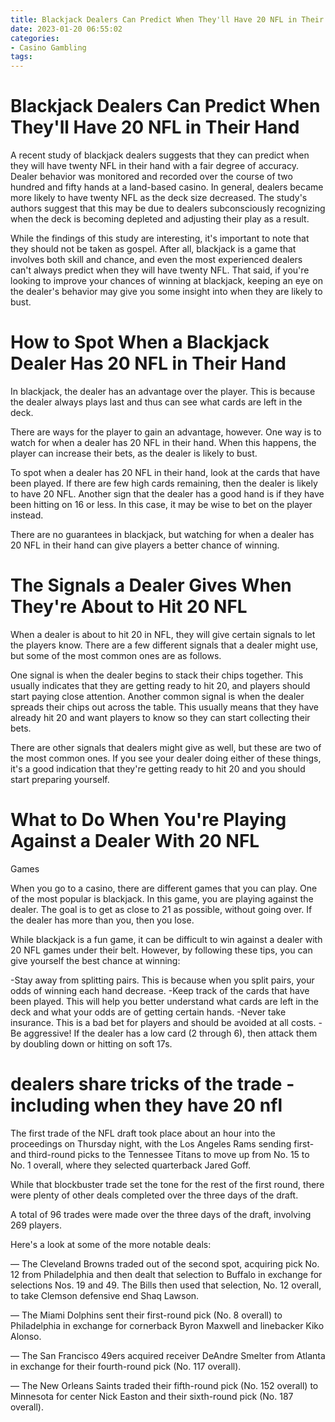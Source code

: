 ```yaml
---
title: Blackjack Dealers Can Predict When They'll Have 20 NFL in Their Hand
date: 2023-01-20 06:55:02
categories:
- Casino Gambling
tags:
---
```



#  Blackjack Dealers Can Predict When They'll Have 20 NFL in Their Hand

A recent study of blackjack dealers suggests that they can predict when they will have twenty NFL in their hand with a fair degree of accuracy.  Dealer behavior was monitored and recorded over the course of two hundred and fifty hands at a land-based casino. In general, dealers became more likely to have twenty NFL as the deck size decreased. The study's authors suggest that this may be due to dealers subconsciously recognizing when the deck is becoming depleted and adjusting their play as a result.

While the findings of this study are interesting, it's important to note that they should not be taken as gospel. After all, blackjack is a game that involves both skill and chance, and even the most experienced dealers can't always predict when they will have twenty NFL. That said, if you're looking to improve your chances of winning at blackjack, keeping an eye on the dealer's behavior may give you some insight into when they are likely to bust.

#  How to Spot When a Blackjack Dealer Has 20 NFL in Their Hand

In blackjack, the dealer has an advantage over the player. This is because the dealer always plays last and thus can see what cards are left in the deck. 

There are ways for the player to gain an advantage, however. One way is to watch for when a dealer has 20 NFL in their hand. When this happens, the player can increase their bets, as the dealer is likely to bust. 

To spot when a dealer has 20 NFL in their hand, look at the cards that have been played. If there are few high cards remaining, then the dealer is likely to have 20 NFL. Another sign that the dealer has a good hand is if they have been hitting on 16 or less. In this case, it may be wise to bet on the player instead. 

There are no guarantees in blackjack, but watching for when a dealer has 20 NFL in their hand can give players a better chance of winning.

#  The Signals a Dealer Gives When They're About to Hit 20 NFL 

When a dealer is about to hit 20 in NFL, they will give certain signals to let the players know. There are a few different signals that a dealer might use, but some of the most common ones are as follows.

One signal is when the dealer begins to stack their chips together. This usually indicates that they are getting ready to hit 20, and players should start paying close attention. Another common signal is when the dealer spreads their chips out across the table. This usually means that they have already hit 20 and want players to know so they can start collecting their bets.

There are other signals that dealers might give as well, but these are two of the most common ones. If you see your dealer doing either of these things, it's a good indication that they're getting ready to hit 20 and you should start preparing yourself.

#  What to Do When You're Playing Against a Dealer With 20 NFL 
Games

When you go to a casino, there are different games that you can play. One of the most popular is blackjack.  In this game, you are playing against the dealer.  The goal is to get as close to 21 as possible, without going over.  If the dealer has more than you, then you lose. 

While blackjack is a fun game, it can be difficult to win against a dealer with 20 NFL games under their belt. However, by following these tips, you can give yourself the best chance at winning:

-Stay away from splitting pairs. This is because when you split pairs, your odds of winning each hand decrease.
-Keep track of the cards that have been played. This will help you better understand what cards are left in the deck and what your odds are of getting certain hands.
-Never take insurance. This is a bad bet for players and should be avoided at all costs.
-Be aggressive! If the dealer has a low card (2 through 6), then attack them by doubling down or hitting on soft 17s.

#  dealers share tricks of the trade - including when they have 20 nfl

The first trade of the NFL draft took place about an hour into the proceedings on Thursday night, with the Los Angeles Rams sending first- and third-round picks to the Tennessee Titans to move up from No. 15 to No. 1 overall, where they selected quarterback Jared Goff.

While that blockbuster trade set the tone for the rest of the first round, there were plenty of other deals completed over the three days of the draft. 

A total of 96 trades were made over the three days of the draft, involving 269 players.

Here's a look at some of the more notable deals:

— The Cleveland Browns traded out of the second spot, acquiring pick No. 12 from Philadelphia and then dealt that selection to Buffalo in exchange for selections Nos. 19 and 49. The Bills then used that selection, No. 12 overall, to take Clemson defensive end Shaq Lawson.

— The Miami Dolphins sent their first-round pick (No. 8 overall) to Philadelphia in exchange for cornerback Byron Maxwell and linebacker Kiko Alonso.

— The San Francisco 49ers acquired receiver DeAndre Smelter from Atlanta in exchange for their fourth-round pick (No. 117 overall).

— The New Orleans Saints traded their fifth-round pick (No. 152 overall) to Minnesota for center Nick Easton and their sixth-round pick (No. 187 overall).